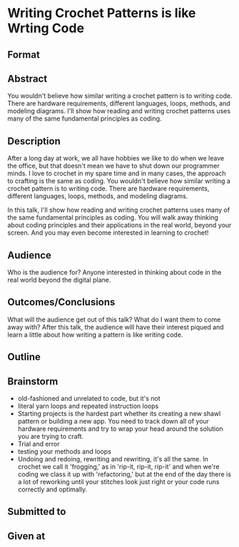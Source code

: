 # Writing Crochet Patterns is like Wrting Code

## Format


## Abstract
You wouldn't believe how similar writing a crochet pattern is to writing code. There are hardware requirements, different languages, loops, methods, and modeling diagrams. I'll show how reading and writing crochet patterns uses many of the same fundamental principles as coding.

## Description
After a long day at work, we all have hobbies we like to do when we leave the office, but that doesn't mean we have to shut down our programmer minds. I love to crochet in my spare time and in many cases, the approach to crafting is the same as coding. You wouldn't believe how similar writing a crochet pattern is to writing code. There are hardware requirements, different languages, loops, methods, and modeling diagrams.

In this talk, I'll show how reading and writing crochet patterns uses many of the same fundamental principles as coding. You will walk away thinking about coding principles and their applications in the real world, beyond your screen. And you may even become interested in learning to crochet!

## Audience
Who is the audience for?
Anyone interested in thinking about code in the real world beyond the digital plane.

## Outcomes/Conclusions
What will the audience get out of this talk? What do I want them to come
away with?
After this talk, the audience will have their interest piqued and learn a little about how writing a pattern is like writing code.

## Outline

## Brainstorm
- old-fashioned and unrelated to code, but it's not
- literal yarn loops and repeated instruction loops
- Starting projects is the hardest part whether its creating a new shawl pattern or building a new app. You need to track down all of your hardware requirements and try to wrap your head around the solution you are trying to craft.
- Trial and error
- testing your methods and loops
- Undoing and redoing, rewriting and rewriting, it's all the same. In crochet we call it 'frogging,' as in 'rip-it, rip-it, rip-it' and when we're coding we class it up with 'refactoring,' but at the end of the day there is a lot of reworking until your stitches look just right or your code runs correctly and optimally.


## Submitted to


## Given at